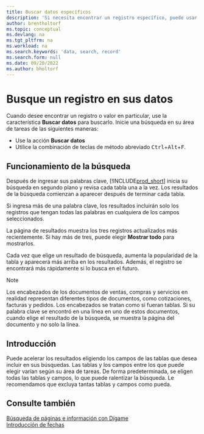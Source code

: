 ```yaml
---
title: Buscar datos específicos
description: 'Si necesita encontrar un registro específico, puede usar Buscar.'
author: brentholtorf
ms.topic: conceptual
ms.devlang: na
ms.tgt_pltfrm: na
ms.workload: na
ms.search.keywords: 'data, search, record'
ms.search.form: null
ms.date: 09/20/2022
ms.author: bholtorf
---
```


# <a name="search-for-a-record-in-your-data"></a><a name="search-for-a-record-in-your-data"></a><a name="search-for-a-record-in-your-data"></a>Busque un registro en sus datos

Cuando desee encontrar un registro o valor en particular, use la característica **Buscar datos** para buscarlo. Inicie una búsqueda en su área de tareas de las siguientes maneras:

* Use la acción **Buscar datos**
* Utilice la combinación de teclas de método abreviado <kbd>Ctrl</kbd>+<kbd>Alt</kbd>+<kbd>F</kbd>.

## <a name="how-search-works"></a><a name="how-search-works"></a><a name="how-search-works"></a>Funcionamiento de la búsqueda

Después de ingresar sus palabras clave, [!INCLUDE[prod_short](includes/prod_short.md)] inicia su búsqueda en segundo plano y revisa cada tabla una a la vez. Los resultados de la búsqueda comienzan a aparecer después de terminar cada tabla. 

Si ingresa más de una palabra clave, los resultados incluirán solo los registros que tengan todas las palabras en cualquiera de los campos seleccionados.

La página de resultados muestra los tres registros actualizados más recientemente. Si hay más de tres, puede elegir **Mostrar todo** para mostrarlos.

Cada vez que elige un resultado de búsqueda, aumenta la popularidad de la tabla y aparecerá más arriba en los resultados. Además, el registro se encontrará más rápidamente si lo busca en el futuro.

> [!NOTE]
> Los encabezados de los documentos de ventas, compras y servicios en realidad representan diferentes tipos de documentos, como cotizaciones, facturas y pedidos. Los encabezados se tratan como si fueran tablas. Si su palabra clave se encontró en una línea en uno de estos documentos, cuando elige el resultado de la búsqueda, se muestra la página del documento y no solo la línea.

## <a name="getting-started"></a><a name="getting-started"></a><a name="getting-started"></a>Introducción

Puede acelerar los resultados eligiendo los campos de las tablas que desea incluir en sus búsquedas. Las tablas y los campos entre los que puede elegir varían según su área de tareas. De forma predeterminada, se eligen todas las tablas y campos, lo que puede ralentizar la búsqueda. Le recomendamos que excluya tantas tablas y campos como pueda.

## <a name="see-also"></a><a name="see-also"></a><a name="see-also"></a>Consulte también

[Búsqueda de páginas e información con Dígame](ui-search.md)  
[Introducción de fechas](ui-enter-data.md)  
